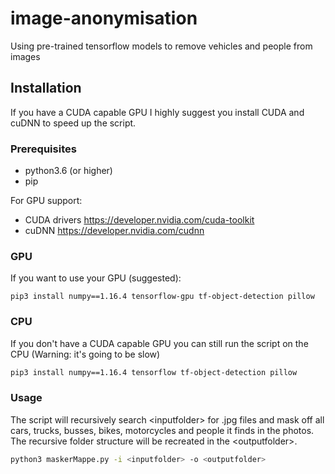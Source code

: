 # image-anonymisation
Using pre-trained tensorflow models to remove vehicles and people from images

## Installation
If you have a CUDA capable GPU I highly suggest you install CUDA and cuDNN to speed up the script.

### Prerequisites
- python3.6 (or higher)
- pip

For GPU support:
- CUDA drivers https://developer.nvidia.com/cuda-toolkit
- cuDNN https://developer.nvidia.com/cudnn

### GPU
If you want to use your GPU (suggested):
```
pip3 install numpy==1.16.4 tensorflow-gpu tf-object-detection pillow
```

### CPU
If you don't have a CUDA capable GPU you can still run the script on the CPU (Warning: it's going to be slow)
```Bash
pip3 install numpy==1.16.4 tensorflow tf-object-detection pillow
```
### Usage
The script will recursively search \<inputfolder\> for .jpg files and mask off all cars, trucks, busses, bikes, motorcycles and people it finds in the photos. The recursive folder structure will be recreated in the \<outputfolder\>.
```Bash
python3 maskerMappe.py -i <inputfolder> -o <outputfolder>
```
